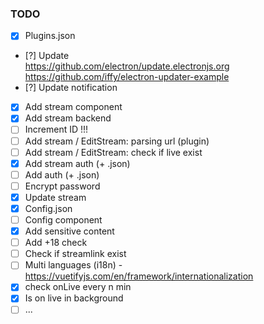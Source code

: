 ### TODO

- [x] Plugins.json
- [?] Update<br>
    https://github.com/electron/update.electronjs.org<br>
    https://github.com/iffy/electron-updater-example<br>
- [?] Update notification
- [x] Add stream component
- [x] Add stream backend
- [ ] Increment ID !!!
- [ ] Add stream / EditStream: parsing url (plugin)
- [ ] Add stream / EditStream: check if live exist
- [x] Add stream auth (+ .json)
- [ ] Add auth (+ .json)
- [ ] Encrypt password
- [x] Update stream
- [x] Config.json
- [ ] Config component
- [x] Add sensitive content
- [ ] Add +18 check
- [ ] Check if streamlink exist
- [ ] Multi languages (i18n) - https://vuetifyjs.com/en/framework/internationalization
- [x] check onLive every n min
- [x] Is on live in background
- [ ] ...